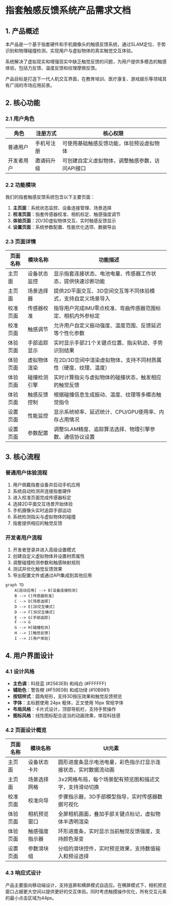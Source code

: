 # 指套触感反馈系统产品需求文档

## 1. 产品概述

本产品是一个基于指套硬件和手机摄像头的触感反馈系统，通过SLAM定位、手势识别和物理碰撞检测，实现用户与虚拟物体的真实触觉交互体验。

系统解决了虚拟现实和增强现实中缺乏触觉反馈的问题，为用户提供多模态的触感体验，包括力反馈、温度反馈和纹理摩擦反馈。

产品目标是打造下一代人机交互界面，在教育培训、医疗康复、游戏娱乐等领域具有广阔的市场应用前景。

## 2. 核心功能

### 2.1 用户角色

| 角色 | 注册方式 | 核心权限 |
|------|----------|----------|
| 普通用户 | 手机号注册 | 可使用基础触感反馈功能，体验预设虚拟物体 |
| 开发者用户 | 邀请码升级 | 可创建自定义虚拟物体，调整触感参数，访问API接口 |

### 2.2 功能模块

我们的指套触感反馈系统包含以下主要页面：

1. **主页面**：系统状态监控、设备连接管理、场景选择
2. **校准页面**：指套传感器校准、相机标定、触感强度调节
3. **体验页面**：2D/3D虚拟物体交互、实时触感反馈显示
4. **设置页面**：系统参数配置、性能优化选项、数据导出

### 2.3 页面详情

| 页面名称 | 模块名称 | 功能描述 |
|----------|----------|----------|
| 主页面 | 设备状态监控 | 显示指套连接状态、电池电量、传感器工作状态，提供快速诊断功能 |
| 主页面 | 场景选择器 | 提供2D平面交互、3D空间交互等不同体验模式，支持自定义场景导入 |
| 校准页面 | 传感器校准 | 指导用户完成IMU零点校准、弯曲传感器范围标定、相机内外参标定 |
| 校准页面 | 触感调节 | 允许用户自定义振动强度、温度范围、反馈延迟等个性化参数 |
| 体验页面 | 手部追踪显示 | 实时显示手部21个关键点位置、指尖轨迹、手势识别结果 |
| 体验页面 | 虚拟物体渲染 | 在2D/3D空间中渲染虚拟物体，支持不同材质属性（硬度、纹理、温度） |
| 体验页面 | 碰撞检测引擎 | 实时计算指尖与虚拟物体的碰撞状态，触发相应的触觉反馈 |
| 体验页面 | 触感反馈控制 | 根据碰撞信息生成振动、温度、纹理等多模态触觉指令 |
| 设置页面 | 性能监控 | 显示系统帧率、延迟统计、CPU/GPU使用率、内存占用情况 |
| 设置页面 | 参数配置 | 调整SLAM精度、追踪算法选择、物理引擎参数、通信协议设置 |

## 3. 核心流程

### 普通用户体验流程
1. 用户佩戴指套设备并启动手机应用
2. 系统自动检测并连接指套硬件
3. 进入校准页面完成传感器标定
4. 选择2D平面交互场景开始体验
5. 手机摄像头实时追踪手部运动
6. 系统检测指尖与虚拟物体的碰撞
7. 指套提供相应的触觉反馈

### 开发者用户流程
1. 开发者登录并进入高级设置模式
2. 创建自定义虚拟物体并设置材质属性
3. 调整碰撞检测参数和触感映射规则
4. 测试并优化触觉反馈效果
5. 导出配置文件或通过API集成到其他应用

```mermaid
graph TD
    A[启动应用] --> B[设备连接检测]
    B --> C[传感器校准]
    C --> D[场景选择]
    D --> E[2D交互模式]
    D --> F[3D交互模式]
    E --> G[手部追踪]
    F --> G
    G --> H[碰撞检测]
    H --> I[触觉反馈]
    I --> J[用户体验]
```

## 4. 用户界面设计

### 4.1 设计风格

- **主色调**：科技蓝 (#2563EB) 和纯白 (#FFFFFF)
- **辅助色**：警告橙 (#F59E0B) 和成功绿 (#10B981)
- **按钮样式**：圆角矩形，支持3D按压效果和触觉反馈预览
- **字体**：主标题使用 24px 粗体，正文使用 16px 常规字体
- **布局风格**：卡片式设计，顶部导航栏，支持手势操作
- **图标风格**：线性图标配合适当的动画效果，体现科技感

### 4.2 页面设计概览

| 页面名称 | 模块名称 | UI元素 |
|----------|----------|--------|
| 主页面 | 设备状态卡片 | 圆形进度条显示电池电量，彩色指示灯显示连接状态，实时数据流动画 |
| 主页面 | 场景选择网格 | 3x2网格布局，每个场景配有预览图和描述文字，支持滑动切换 |
| 校准页面 | 校准向导 | 步骤指示器，3D手部模型指导，实时传感器数据可视化 |
| 体验页面 | 相机预览窗口 | 全屏相机画面，叠加手部关键点标记，虚拟物体半透明渲染 |
| 体验页面 | 触感强度指示器 | 环形进度条，实时显示当前触觉反馈强度，支持颜色渐变 |
| 设置页面 | 参数滑块组 | 分组的滑块控件，实时预览效果，支持数值输入和预设选择 |

### 4.3 响应式设计

产品主要面向移动端设计，支持竖屏和横屏模式自适应。在横屏模式下，相机预览窗口占据更大空间以提供更好的交互体验。同时考虑触摸操作优化，所有交互元素的最小点击区域为44px。